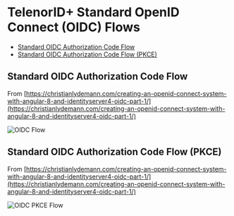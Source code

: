 # TelenorID\+ Standard OpenID Connect \(OIDC\) Flows

  * [Standard OIDC Authorization Code Flow](#standard-oidc-authorization-code-flow)
  * [Standard OIDC Authorization Code Flow \(PKCE\)](#standard-oidc-authorization-code-flow-pkce)


## Standard OIDC Authorization Code Flow
From [https://christianlydemann.com/creating-an-openid-connect-system-with-angular-8-and-identityserver4-oidc-part-1/](https://christianlydemann.com/creating-an-openid-connect-system-with-angular-8-and-identityserver4-oidc-part-1/)

![OIDC Flow](https://i1.wp.com/christianlydemann.com/wp-content/uploads/2018/09/img_0014-1.jpg?resize=818%2C548&ssl=1)

  

## Standard OIDC Authorization Code Flow \(PKCE\)
From [https://christianlydemann.com/creating-an-openid-connect-system-with-angular-8-and-identityserver4-oidc-part-1/](https://christianlydemann.com/creating-an-openid-connect-system-with-angular-8-and-identityserver4-oidc-part-1/)

![OIDC PKCE Flow](https://i1.wp.com/christianlydemann.com/wp-content/uploads/2018/05/oidc-code-flow-pkce-1.png?resize=791%2C618&ssl=1)
